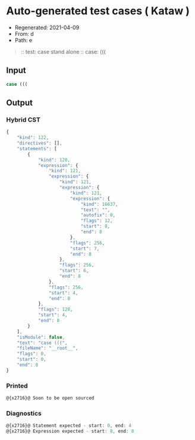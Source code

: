 # Auto-generated test cases ( Kataw )
- Regenerated: 2021-04-09
- From: d
- Path: e
> :: test: case stand alone
> :: case: (((
## Input

`````js
case (((
`````

## Output

### Hybrid CST

```javascript
{
    "kind": 122,
    "directives": [],
    "statements": [
        {
            "kind": 120,
            "expression": {
                "kind": 121,
                "expression": {
                    "kind": 121,
                    "expression": {
                        "kind": 121,
                        "expression": {
                            "kind": 16637,
                            "text": "",
                            "autofix": 0,
                            "flags": 12,
                            "start": 8,
                            "end": 8
                        },
                        "flags": 256,
                        "start": 7,
                        "end": 8
                    },
                    "flags": 256,
                    "start": 6,
                    "end": 8
                },
                "flags": 256,
                "start": 4,
                "end": 8
            },
            "flags": 128,
            "start": 4,
            "end": 8
        }
    ],
    "isModule": false,
    "text": "case (((",
    "fileName": "__root__",
    "flags": 0,
    "start": 0,
    "end": 8
}
```

### Printed

```javascript
@{x2716}@ Soon to be open sourced
```

### Diagnostics

```javascript
@{x2716}@ Statement expected - start: 0, end: 4
@{x2716}@ Expression expected - start: 8, end: 8

```

